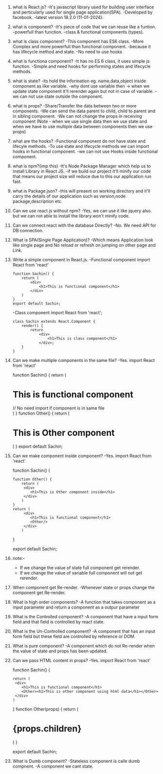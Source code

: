 1) what is React js?
    -It's javascript library used for building user interface and perticularly used for single page application(SPA).
    -Developed by facebook.
    -latest version 18.2.0 (11-01-2024).

2) what is component?
    -It's piece of code that we can reuse like a funtion.
    -powerfull than function.
    -class & functional components (types).

3) what is class component?
    -This component has ES6 class.
    -More Complex and more powerfull than functional component.
    -because it has lifecycle method and state.
    -No need to use hooks

4) what is functiona component?
    -It has no ES 6 class, it uses simple js function.
    -Simple and need hooks for performing states and lifecycle methods.
    
5) what is state?
    -its hold the information eg. name,data,object inside component as like variable. 
    -why dont use variable then -> when we update state component it'll rerender again but not in case of variable.
    -we can not use state outside the component.

6) what is props?
    -Share/Transfer the data between two or more components.
    -We can send the data parent to child, child to parent and in sibling component.
    -We can not change the props in receiving component
    (Note - when we use single data then we use state and when we have to use multiple data between components then we use props)

7) what are the hooks?
    -Functional component do not have state and lifecyle methods.
    -To use state and lifecycle methods we can import hooks in functional component.
    -we can not use Hooks inside functional component.

8) what is npm?(imp this)
    -It's Node Package Manager which help us to install Library in React JS.
    -if we build our project it'll minify our code that means our project size will reduce due to this our application run fast.

9) what is Package.json?
    -this will present on working directory and it'll carry the details of our application such as version,node package,description etc.

10) Can we use react js without npm?
    -Yes, we can use it like jquery also. but we can not able to install the library.won't minify code.

11) Can we connect react with the database Directly?
    -No. We need API for DB connection.

12) What is SPA(Single Page Application)?
    -Which means Application look like single page and No reload or refresh on jumping on other page and Link.

13) Write a simple component in React.js.
    -Functional component
        import React from 'react'

        function Sachin() {
            return (
                <div>
                    <h1>This is functional component</h1>
                </div>
            )
        }
        export default Sachin;
    
    -Class component
        import React from 'react';

        class Sachin extends React.Component {
            render() {
                return 
                    <div>
                        <h1>This is class component</h1>
                    </div>;
            }
        }

14) Can we make multiple components in the same file?
    -Yes.
    import React from 'react'

    function Sachin() {
        return (
         <div>
            <h1>This is functional component</h1>
             <Other/>// No need import if component is in same file
         </div>
        )
    }
    function Other() {
        return (
         <div>
            <h1>This is Other component</h1>
         </div>
        )
    }
    export default Sachin;

15) Can we make component inside component?
    -Yes.
    import React from 'react'

    function Sachin() {

        function Other() {
            return (
             <div>
                <h1>This is Other component inside</h1>
             </div>
            )
        }
        return (
             <div>
                <h1>This is functional component</h1>
                <Other/>
             </div>
            )
    }

    export default Sachin;

16) note:-
    - If we change the value of state full component get rerender.
    - If we change the value of variable full component will not get rerender.

17) When component get Re-render.
    -Whenever state or props change the component get Re-render.

18) What is high order components?
    -A function that takes component as a input parameter and return a component as a outpur parameter

19) What is the Controlled component?
    -A component that have a input form field and that field is controlled by react state.

20) What is the Un-Controlled component?
    -A component that has an input form field but these field are controlled by reference or DOM.

21) What is pure component?
    -A component which do not Re-render when the value of state and props has been updated.

22) Can we pass HTML content in props?
    -Yes.
    import React from 'react'

    function Sachin() {

        return (
         <div>
            <h1>This is functional component</h1>
            <Other><h1>This is other component using html data</h1></Other>
         </div>
        )
    }
    function Other(props) {
        return (
         <div>
            <h1>{props.children}</h1>
         </div>
        )
    }

    export default Sachin;

23) What is Dumb component?
    -Stateless component is calle dumb compnent.
    -A component we cant state.
